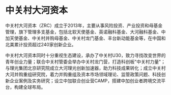 # 中关村大河资本

中关村大河资本（ZRC）成立于2013年，主要从事风险投资、产业投资和母基金管理，旗下管理多支基金，包括北软天使基金、英诺融科基金、大河融科基金、中加天使基金、中关村并购母基金、中关村龙门基金、丰台新动能基金等，在中国和北美累计投资超过240家创新企业。

中关村大河资本同时十分重视生态建设，承办了中关村U30，致力寻找改变世界的青年创业力量；联合中关村管委会举办中关村龙门营，打造科创板"中关村力量"；与理光集团北京研究院成立大河理光创新加速器，助力科技成果转化；成立中关村大河并购重组研究院，着力并购重组及资本市场领域理论、监管政策问题、科技创新企业案例及实务研究；设立中加联合创业营CAMP，搭建中加创业者跨境交流平台，构建全球布局。
